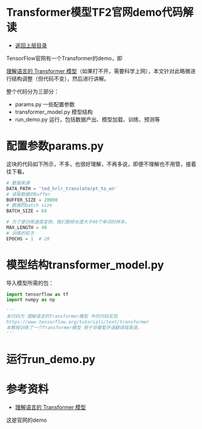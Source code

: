# Transformer模型TF2官网demo代码解读

- [返回上层目录](../self-attention-and-transformer.md)



TensorFlow官网有一个Transformer的demo，即

[理解语言的 Transformer 模型](https://www.tensorflow.org/tutorials/text/transformer)（如果打不开，需要科学上网），本文针对此略微进行结构调整（但代码不变），然后进行讲解。

整个代码分为三部分：

* params.py  一些配置参数
* transformer_model.py 模型结构
* run_demo.py 运行，包括数据产出、模型加载、训练、预测等

# 配置参数params.py

这块的代码如下所示，不多，也很好理解，不再多说，即便不理解也不用管，接着往下看。

```python
# 数据来源
DATA_PATH = 'ted_hrlr_translate/pt_to_en'
# 读取数据的buffer
BUFFER_SIZE = 20000
# 数据的batch size
BATCH_SIZE = 64

# 为了使训练速度变快，我们删除长度大于40个单词的样本。
MAX_LENGTH = 40
# 训练的轮次
EPOCHS = 1  # 20
```

#  模型结构transformer_model.py

导入模型所需的包：

```python
import tensorflow as tf
import numpy as np

'''
本代码为 理解语言的Transformer模型 中的代码实现
https://www.tensorflow.org/tutorials/text/transformer
本教程训练了一个Transformer模型 用于将葡萄牙语翻译成英语。
'''
```







# 运行run_demo.py



# 参考资料

* [理解语言的 Transformer 模型](https://www.tensorflow.org/tutorials/text/transformer)

这是官网的demo

